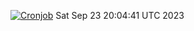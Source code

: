 [![Cronjob](https://github.com/fioravera/fioravera/actions/workflows/readme.yml/badge.svg)](https://github.com/fioravera/fioravera/actions/workflows/readme.yml)
Sat Sep 23 20:04:41 UTC 2023
